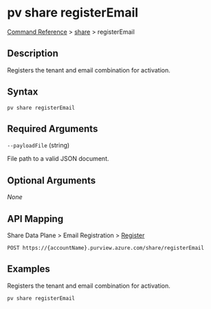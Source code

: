 # pv share registerEmail

[Command Reference](../../../README.md#command-reference) > [share](./main.md) >  registerEmail

## Description

Registers the tenant and email combination for activation.

## Syntax

```
pv share registerEmail
```

## Required Arguments

`--payloadFile` (string)

File path to a valid JSON document.

## Optional Arguments

*None*

## API Mapping

Share Data Plane > Email Registration > [Register](https://docs.microsoft.com/en-us/rest/api/purview/sharedataplane/email-registration/register)
```
POST https://{accountName}.purview.azure.com/share/registerEmail
```

## Examples

Registers the tenant and email combination for activation.

```powershell
pv share registerEmail
```